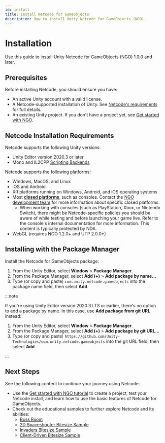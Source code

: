 ```yaml
---
id: install
title: Install Netcode for GameObjects
description: How to install Unity Netcode for GameObjects (NGO). 
---
```


# Installation

Use this guide to install Unity Netcode for GameObjects (NGO) 1.0.0 and later.

## Prerequisites

Before installing Netcode, you should ensure you have:

* An active Unity account with a valid license.
* A Netcode-supported installation of Unity. See [Netcode's requirements](#netcode-installation-requirements) for full details.
* An existing Unity project. If you don't have a project yet, see [Get started with NGO](../tutorials/get-started-with-ngo.md).

## Netcode Installation Requirements

Netcode supports the following Unity versions:


* Unity Editor version 2020.3 or later
* Mono and IL2CPP [Scripting Backends](https://docs.unity3d.com/Manual/scripting-backends.html)


Netcode supports the following platforms:

* Windows, MacOS, and Linux
* iOS and Android
* XR platforms running on Windows, Android, and iOS operating systems
* Most [**closed platforms**](https://unity.com/platform-installation), such as consoles. Contact the [NGO development team](https://discord.com/channels/449263083769036810/563033158480691211) for more information about specific closed platforms.
  * When working with consoles (such as PlayStation, Xbox, or Nintendo Switch), there might be Netcode-specific policies you should be aware of while testing and before launching your game live. Refer to the console's internal documentation for more information. This content is typically protected by NDA.
* WebGL (requires NGO 1.2.0+ and UTP 2.0.0+)

## Installing with the Package Manager

Install the Netcode for GameObjects package:

1. From the Unity Editor, select **Window** > **Package Manager**.
2. From the Package Manager, select **Add (+)** > **Add package by name…**
3. Type (or copy and paste) `com.unity.netcode.gameobjects` into the package name field, then select **Add**.

:::note

If you're using Unity Editor version 2020.3 LTS or earlier, there's no option to add a package by name. In this case, use **Add package from git URL** instead:

1. From the Unity Editor, select **Window** > **Package Manager**.
2. From the Package Manager, select **Add (+)** > **Add package by git URL…**
3. Type (or copy and paste) `https://github.com/Unity-Technologies/com.unity.netcode.gameobjects` into the git URL field, then select **Add**.

:::

## Next Steps

See the following content to continue your journey using Netcode:

* Use the [Get started with NGO tutorial](../tutorials/get-started-with-ngo.md) to create a project, test your Netcode install, and learn how to use the basic features of Netcode for GameObjects.
* Check out the educational samples to further explore Netcode and its abilities:
  * [Boss Room](../learn/bossroom/getting-started-boss-room.md)
  * [2D Spaceshooter Bitesize Sample](../learn/bitesize/bitesize-spaceshooter.md)
  * [Invaders Bitesize Sample](../learn/bitesize/bitesize-invaders.md)
  * [Client-Driven Bitesize Sample](../learn/bitesize/bitesize-clientdriven.md)
